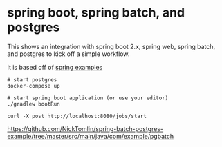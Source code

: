 spring boot, spring batch, and postgres
===

This shows an integration with spring boot 2.x, spring web, spring batch, and postgres to kick off a simple workflow.

It is based off of [spring examples](https://github.com/spring-guides/gs-batch-processing)

```
# start postgres
docker-compose up

# start spring boot application (or use your editor)
./gradlew bootRun

curl -X post http://localhost:8080/jobs/start
```
https://github.com/NickTomlin/spring-batch-postgres-example/tree/master/src/main/java/com/example/pgbatch